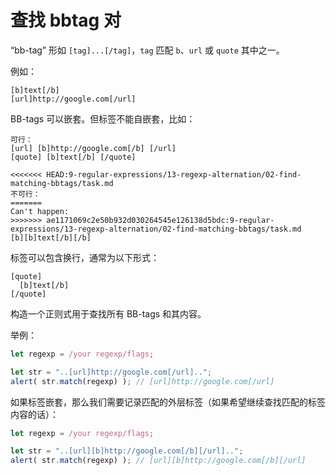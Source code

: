 # 查找 bbtag 对

“bb-tag” 形如 `[tag]...[/tag]`，`tag` 匹配 `b`、`url` 或 `quote` 其中之一。

例如：
```
[b]text[/b]
[url]http://google.com[/url]
```

BB-tags 可以嵌套。但标签不能自嵌套，比如：

```
可行：
[url] [b]http://google.com[/b] [/url]
[quote] [b]text[/b] [/quote]

<<<<<<< HEAD:9-regular-expressions/13-regexp-alternation/02-find-matching-bbtags/task.md
不可行：
=======
Can't happen:
>>>>>>> ae1171069c2e50b932d030264545e126138d5bdc:9-regular-expressions/13-regexp-alternation/02-find-matching-bbtags/task.md
[b][b]text[/b][/b]
```

标签可以包含换行，通常为以下形式：

```
[quote]
  [b]text[/b]
[/quote]
```

构造一个正则式用于查找所有 BB-tags 和其内容。

举例：

```js
let regexp = /your regexp/flags;

let str = "..[url]http://google.com[/url]..";
alert( str.match(regexp) ); // [url]http://google.com[/url]
```

如果标签嵌套，那么我们需要记录匹配的外层标签（如果希望继续查找匹配的标签内容的话）：

```js
let regexp = /your regexp/flags;

let str = "..[url][b]http://google.com[/b][/url]..";
alert( str.match(regexp) ); // [url][b]http://google.com[/b][/url]
```
